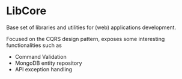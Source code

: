 # LibCore
Base set of libraries and utilities for (web) applications development. 

Focused on the CQRS design pattern, exposes some interesting functionalities such as
* Command Validation
* MongoDB entity repository
* API exception handling
